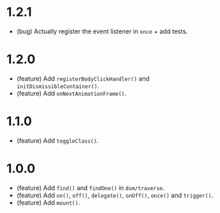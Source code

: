 1.2.1
=====

*   (bug) Actually register the event listener in `once` + add tests.


1.2.0
=====

*   (feature) Add `registerBodyClickHandler()` and `initDismissibleContainer()`.
*   (feature) Add `onNextAnimationFrame()`.


1.1.0
=====

*   (feature) Add `toggleClass()`.


1.0.0
=====

*   (feature) Add `find()` and `findOne()` in `dom/traverse`.
*   (feature) Add `on()`, `off()`, `delegate()`, `onOff()`, `once()` and `trigger()`.
*   (feature) Add `mount()`.
